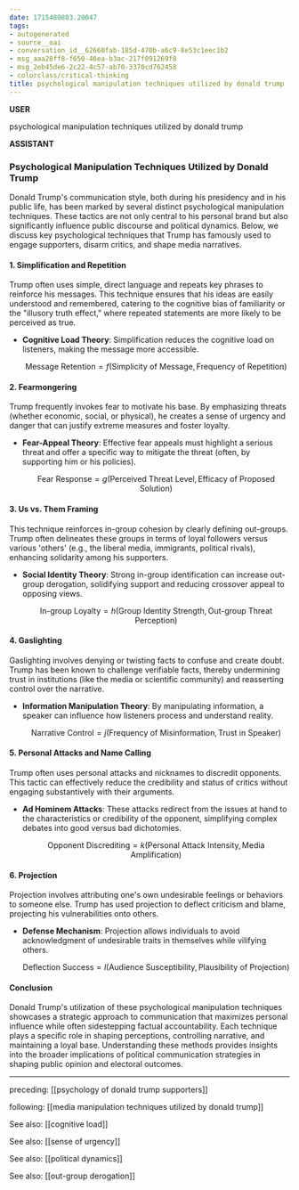 ```yaml
---
date: 1715480803.20047
tags:
- autogenerated
- source__oai
- conversation_id__62660fab-185d-470b-a6c9-8e53c1eec1b2
- msg_aaa28ff8-f650-46ea-b3ac-217f091269f8
- msg_2eb45de6-2c22-4c57-ab70-3370cd762458
- colorclass/critical-thinking
title: psychological manipulation techniques utilized by donald trump
---
```


**USER**

psychological manipulation techniques utilized by donald trump


**ASSISTANT**

### Psychological Manipulation Techniques Utilized by Donald Trump

Donald Trump's communication style, both during his presidency and in his public life, has been marked by several distinct psychological manipulation techniques. These tactics are not only central to his personal brand but also significantly influence public discourse and political dynamics. Below, we discuss key psychological techniques that Trump has famously used to engage supporters, disarm critics, and shape media narratives.

#### 1. **Simplification and Repetition**

Trump often uses simple, direct language and repeats key phrases to reinforce his messages. This technique ensures that his ideas are easily understood and remembered, catering to the cognitive bias of familiarity or the "illusory truth effect," where repeated statements are more likely to be perceived as true.

- **Cognitive Load Theory**: Simplification reduces the cognitive load on listeners, making the message more accessible.
  
  $$\text{Message Retention} = f(\text{Simplicity of Message}, \text{Frequency of Repetition})$$

#### 2. **Fearmongering**

Trump frequently invokes fear to motivate his base. By emphasizing threats (whether economic, social, or physical), he creates a sense of urgency and danger that can justify extreme measures and foster loyalty.

- **Fear-Appeal Theory**: Effective fear appeals must highlight a serious threat and offer a specific way to mitigate the threat (often, by supporting him or his policies).
  
  $$\text{Fear Response} = g(\text{Perceived Threat Level}, \text{Efficacy of Proposed Solution})$$

#### 3. **Us vs. Them Framing**

This technique reinforces in-group cohesion by clearly defining out-groups. Trump often delineates these groups in terms of loyal followers versus various 'others' (e.g., the liberal media, immigrants, political rivals), enhancing solidarity among his supporters.

- **Social Identity Theory**: Strong in-group identification can increase out-group derogation, solidifying support and reducing crossover appeal to opposing views.
  
  $$\text{In-group Loyalty} = h(\text{Group Identity Strength}, \text{Out-group Threat Perception})$$

#### 4. **Gaslighting**

Gaslighting involves denying or twisting facts to confuse and create doubt. Trump has been known to challenge verifiable facts, thereby undermining trust in institutions (like the media or scientific community) and reasserting control over the narrative.

- **Information Manipulation Theory**: By manipulating information, a speaker can influence how listeners process and understand reality.
  
  $$\text{Narrative Control} = j(\text{Frequency of Misinformation}, \text{Trust in Speaker})$$

#### 5. **Personal Attacks and Name Calling**

Trump often uses personal attacks and nicknames to discredit opponents. This tactic can effectively reduce the credibility and status of critics without engaging substantively with their arguments.

- **Ad Hominem Attacks**: These attacks redirect from the issues at hand to the characteristics or credibility of the opponent, simplifying complex debates into good versus bad dichotomies.
  
  $$\text{Opponent Discrediting} = k(\text{Personal Attack Intensity}, \text{Media Amplification})$$

#### 6. **Projection**

Projection involves attributing one's own undesirable feelings or behaviors to someone else. Trump has used projection to deflect criticism and blame, projecting his vulnerabilities onto others.

- **Defense Mechanism**: Projection allows individuals to avoid acknowledgment of undesirable traits in themselves while vilifying others.
  
  $$\text{Deflection Success} = l(\text{Audience Susceptibility}, \text{Plausibility of Projection})$$

#### Conclusion

Donald Trump's utilization of these psychological manipulation techniques showcases a strategic approach to communication that maximizes personal influence while often sidestepping factual accountability. Each technique plays a specific role in shaping perceptions, controlling narrative, and maintaining a loyal base. Understanding these methods provides insights into the broader implications of political communication strategies in shaping public opinion and electoral outcomes.


---

preceding: [[psychology of donald trump supporters]]  


following: [[media manipulation techniques utilized by donald trump]]

See also: [[cognitive load]]


See also: [[sense of urgency]]


See also: [[political dynamics]]


See also: [[out-group derogation]]